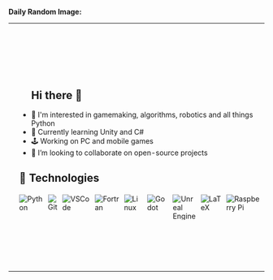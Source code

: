 **Daily Random Image:**

<table>
  <tr>
    <td><img alt="Daily Random Image" height="480px" width="270px" src="./images/image7.jpg" /></td>
    <td>
      <ul>
        <h2>Hi there 👋</h2>
        <li>👀 I'm interested in gamemaking, algorithms, robotics and all things Python</li>
        <li>🌱 Currently learning Unity and C#</li>
        <li>🕹️ Working on PC and mobile games</li>
        <li>🤝 I’m looking to collaborate on open-source projects</li>
      </ul>
    <h2>🔧 Technologies</h2>
      <div style="display: flex; align-items: center; margin-top: 20px;">
        <img alt="Python" src="https://skillicons.dev/icons?i=py&theme=light" height="50px" style="margin-right: 10px;" />
        <img alt="Git" src="https://skillicons.dev/icons?i=git&theme=light" height="50px" style="margin-right: 10px;" />
        <img alt="VSCode" src="https://skillicons.dev/icons?i=vscode&theme=light" height="50px" style="margin-right: 10px;" />
        <img alt="Fortran" src="https://skillicons.dev/icons?i=fortran&theme=light" height="50px" style="margin-right: 10px;" />
        <img alt="Linux" src="https://skillicons.dev/icons?i=linux&theme=light" height="50px" style="margin-right: 10px;" />
        <img alt="Godot" src="https://skillicons.dev/icons?i=godot&theme=light" height="50px" style="margin-right: 10px;" />
        <img alt="Unreal Engine" src="https://skillicons.dev/icons?i=unreal&theme=light" height="50px" style="margin-right: 10px;" />
        <img alt="LaTeX" src="https://skillicons.dev/icons?i=latex&theme=light" height="50px" style="margin-right: 10px;" />
        <img alt="Raspberry Pi" src="https://skillicons.dev/icons?i=raspberrypi&theme=light" height="50px"  style="margin-right: 10px;" />
      </div>
    </td>
  </tr>
</table>


